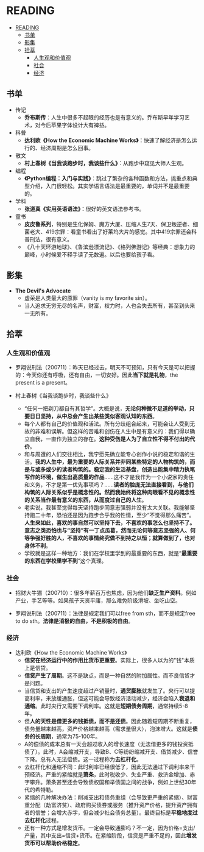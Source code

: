# READING

- [READING](#reading)
  - [书单](#书单)
  - [影集](#影集)
  - [拾萃](#拾萃)
    - [人生观和价值观](#人生观和价值观)
    - [社会](#社会)
    - [经济](#经济)

## 书单

- 传记
  - **乔布斯传**：人生中很多不起眼的经历也是有意义的。乔布斯早年学习艺术，对今后苹果字体设计大有裨益。
- 科普
  - **达利欧《How the Economic Machine Works》**：快速了解经济是怎么运行的、经济周期是怎么回事。
- 散文
  - **村上春树《当我谈跑步时，我谈些什么》**：从跑步中窥见大师人生观。
- 编程
  - **《Python编程：入门与实践》**：跳过了繁杂的各种函数和方法，挑重点和典型介绍，入门很轻松。其实学语言语法是最重要的，单词并不是最重要的。
- 学科
  - **张道真《实用英语语法》**：很好的英文语法参考书。
- 童书
  - **皮皮鲁系列**，特别是生化保姆、魔方大厦、压缩人生7天、保卫叛逆者、细菌老大、419宗罪：看童书看出了好莱坞大片的感觉。其中419宗罪还会科普刑法，很有意义。
  - 《八十天环游地球》、《鲁滨逊漂流记》、《格列佛游记》等经典：想象力的巅峰，小时候爱不释手读了无数遍。以后也要给孩子看。

## 影集

- **The Devil's Advocate**
  - 虚荣是人类最大的原罪（vanity is my favorite sin）。
  - 当人追求无穷无尽的名声，财富，权力时，人也会失去所有，甚至到头来一无所有。

## 拾萃

### 人生观和价值观

- 罗翔说刑法（200711）：昨天已经过去，明天不可预知，只有今天是可以把握的：今天你还有呼吸，还有自由，一切安好。因此**当下就是礼物**，the present is a present。

- 村上春树《当我谈跑步时，我谈些什么》
  - “任何一把剃刀都自有其哲学”。大概是说，**无论何种微不足道的举动，只要日日坚持，从中总会产生出某些类似客观认知的东西**。
  - 每个人都有自己的价值观和活法。所有分歧组合起来，可能会让人受到无故的非难和误解。但这样的苦难和创伤在人生中是有意义的：我们得以确立自我，一直作为独立的存在。**这种受伤是人为了自立性不得不付出的代价**。
  - 和与周遭的人们交往相比，我宁愿先确立能专心创作小说的稳定和谐的生活。**我的人生中，最为重要的人际关系并非同某些特定的人物构筑的，而是与或多或少的读者构筑的。稳定我的生活基盘，创造出能集中精力执笔写作的环境，催生出高质量的作品**……这不才是我作为一个小说家的责任和义务，不才是第一优先事项吗？……**读者的脸庞无法直接看到，与他们构筑的人际关系似乎是概念性的。然而我始终将这种肉眼看不见的概念性的关系当作最有意义的东西，从而度过自己的人生**。
  - 老实说，我甚至觉得每天坚持跑步同意志强弱并没有太大关联。我能够坚持跑二十年，恐怕还是因为跑步合乎我的性情，至少“不觉得那么痛苦”。**人生来如此，喜欢的事自然可以坚持下去，不喜欢的事怎么也坚持不了。意志之类恐怕也与“坚持”有一丁点瓜葛，然而无论何等意志坚强的人、何等争强好胜的人，不喜欢的事情终究做不到持之以恒；就算做到了，也对身体不利**。
  - 学校就是这样一种地方：我们在学校里学到的最重要的东西，就是“**最重要的东西在学校里学不到**”这个真理。

### 社会

- 招财大牛猫（200710）：很多年薪百万也焦虑，因为他们**缺乏生产资料**。例如产业，手艺等等。如果孩子天资平庸，那么难免阶级滑坡、坐吃山空。

- 罗翔说刑法（200711）：法律是规定我们可以free from sth，而不是规定free to do sth。**法律是消极的自由，不是积极的自由**。

### 经济

- 达利欧《How the Economic Machine Works》
  - **信贷在经济运行中的作用比货币更重要**。实际上，很多人以为的"钱"本质上是信贷。
  - **信贷产生了周期**。这不是缺点，而是一种自然的附加属性。而不良信贷才是问题。
  - 当信贷和支出的产生速度超过产销量时，**通货膨胀**就发生了。央行可以提高利率，来放缓通胀，但这可能会导致经济活动减少，经济会陷入**衰退和通缩**。此时央行又需要下调利率。这就是**短期债务周期**，通常持续5-8年。
  - 但**人的天性是借更多的钱抵债，而不是还债**。因此随着短周期不断重复，债务量越来越高，资产价格越来越高（需求量很大），泡沫增大。这就是**债务的长周期**，通常为75-100年。
  - A的偿债的成本总有一天会超过收入的增长速度（无法借更多的钱投资抵债了）。此时，A会缩减开支，导致B、C等纷纷缩减开支、借贷减少、信誉下降。总有人无法偿债。这一过程称为**去杠杆化**。
  - 去杠杆化和通缩不同：此时利率已经很低了，因此无法通过下调利率来干预经济。严重的紧缩就是**萧条**，此时税收少、失业严重、救济金增加、赤字攀升。萧条甚至还会导致债权国和举债国之间的战争，例如上世纪30年代的希特勒。
  - 紧缩的几种解决办法：削减支出和债务重组（会导致更严重的紧缩）、财富重分配（劫富济贫）、政府购买债券或服务（推升资产价格，提升资产拥有者的信誉；会增大赤字，但会减少社会债务总量）。最终目标是**平稳地度过去杠杆化**过程。
  - 还有一种方式是增发货币。一定会导致通膨吗？不一定，因为价格=支出/产量，其中支出=信贷+货币。在紧缩阶段，信贷是严重不足的，因此**增发货币可以帮助价格稳定**。

